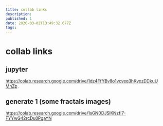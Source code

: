 ```yaml
---
title: collab links
description: 
published: 1
date: 2020-03-02T13:49:32.677Z
tags: 
---
```


# collab links 

## jupyter
https://colab.research.google.com/drive/1dz4FfYBv8o1vcveq3hKvozDDkuUMnZp_

## generate 1 (some fractals images)
https://colab.research.google.com/drive/1sGN0DJSlKNzfi7-FYYwG42rcDu0PgaYN
